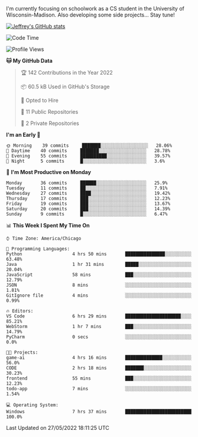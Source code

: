 

I'm currently focusing on schoolwork as a CS student in the University of Wisconsin-Madison.
Also developing some side projects...
Stay tune!

<!-- [![wakatime](https://wakatime.com/badge/user/99a12255-d5fa-4530-a56f-b1f6efe8669d.svg?style=for-the-badge)](https://wakatime.com/@99a12255-d5fa-4530-a56f-b1f6efe8669d) -->

[![Jeffrey's GitHub stats](https://github-readme-stats.vercel.app/api?username=slijeff&count_private=true&show_icons=true)](https://github.com/anuraghazra/github-readme-stats)

<!-- [![Jeffrey's wakatime stats](https://github-readme-stats.vercel.app/api/wakatime?username=slijeff&custom_title=Coding+Time+Last+Week)](https://github.com/slijeff/github-readme-stats) -->

<!-- [![Top Langs](https://github-readme-stats.vercel.app/api/top-langs/?username=slijeff&count_private=true&langs_count=8&hide=javascript&custom_title=Repo+Languages)](https://github.com/anuraghazra/github-readme-stats) -->

<!--START_SECTION:waka-->
![Code Time](http://img.shields.io/badge/Code%20Time-55%20hrs%202%20mins-blue)

![Profile Views](http://img.shields.io/badge/Profile%20Views-0-blue)

**🐱 My GitHub Data** 

> 🏆 142 Contributions in the Year 2022
 > 
> 📦 60.5 kB Used in GitHub's Storage 
 > 
> 💼 Opted to Hire
 > 
> 📜 11 Public Repositories 
 > 
> 🔑 2 Private Repositories  
 > 
**I'm an Early 🐤** 

```text
🌞 Morning    39 commits     ███████░░░░░░░░░░░░░░░░░░   28.06% 
🌆 Daytime    40 commits     ███████░░░░░░░░░░░░░░░░░░   28.78% 
🌃 Evening    55 commits     ██████████░░░░░░░░░░░░░░░   39.57% 
🌙 Night      5 commits      █░░░░░░░░░░░░░░░░░░░░░░░░   3.6%

```
📅 **I'm Most Productive on Monday** 

```text
Monday       36 commits     ██████░░░░░░░░░░░░░░░░░░░   25.9% 
Tuesday      11 commits     ██░░░░░░░░░░░░░░░░░░░░░░░   7.91% 
Wednesday    27 commits     ████░░░░░░░░░░░░░░░░░░░░░   19.42% 
Thursday     17 commits     ███░░░░░░░░░░░░░░░░░░░░░░   12.23% 
Friday       19 commits     ███░░░░░░░░░░░░░░░░░░░░░░   13.67% 
Saturday     20 commits     ███░░░░░░░░░░░░░░░░░░░░░░   14.39% 
Sunday       9 commits      █░░░░░░░░░░░░░░░░░░░░░░░░   6.47%

```


📊 **This Week I Spent My Time On** 

```text
⌚︎ Time Zone: America/Chicago

💬 Programming Languages: 
Python                   4 hrs 50 mins       ███████████████░░░░░░░░░░   63.48% 
Java                     1 hr 31 mins        █████░░░░░░░░░░░░░░░░░░░░   20.04% 
JavaScript               58 mins             ███░░░░░░░░░░░░░░░░░░░░░░   12.79% 
JSON                     8 mins              ░░░░░░░░░░░░░░░░░░░░░░░░░   1.81% 
GitIgnore file           4 mins              ░░░░░░░░░░░░░░░░░░░░░░░░░   0.99%

🔥 Editors: 
VS Code                  6 hrs 29 mins       █████████████████████░░░░   85.21% 
WebStorm                 1 hr 7 mins         ███░░░░░░░░░░░░░░░░░░░░░░   14.79% 
PyCharm                  0 secs              ░░░░░░░░░░░░░░░░░░░░░░░░░   0.0%

🐱‍💻 Projects: 
game-ai                  4 hrs 16 mins       ██████████████░░░░░░░░░░░   56.0% 
CODE                     2 hrs 18 mins       ███████░░░░░░░░░░░░░░░░░░   30.23% 
frontend                 55 mins             ███░░░░░░░░░░░░░░░░░░░░░░   12.23% 
todo-app                 7 mins              ░░░░░░░░░░░░░░░░░░░░░░░░░   1.54%

💻 Operating System: 
Windows                  7 hrs 37 mins       █████████████████████████   100.0%

```


 Last Updated on 27/05/2022 18:11:25 UTC
<!--END_SECTION:waka-->
